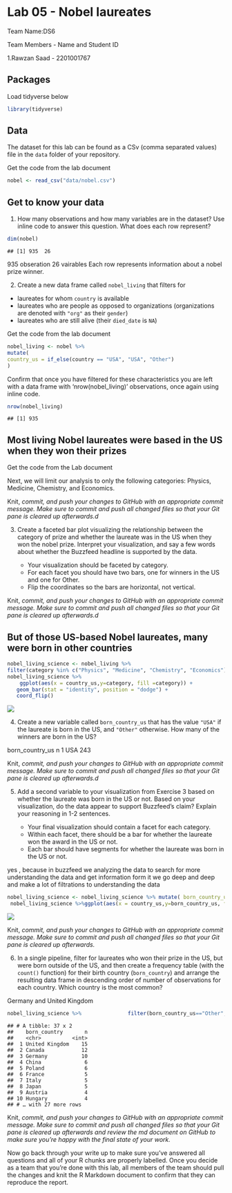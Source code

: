 Lab 05 - Nobel laureates
================

Team Name:DS6

Team Members - Name and Student ID

1.Rawzan Saad - 2201001767

## Packages

Load tidyverse below

``` r
library(tidyverse)
```

## Data

The dataset for this lab can be found as a CSv (comma separated values)
file in the `data` folder of your repository.

Get the code from the lab document

``` r
nobel <- read_csv("data/nobel.csv")
```

## Get to know your data

1.  How many observations and how many variables are in the dataset? Use
    inline code to answer this question. What does each row represent?

``` r
dim(nobel)
```

    ## [1] 935  26

935 obseration 26 vairables Each row represents information about a
nobel prize winner.

2.  Create a new data frame called `nobel_living` that filters for

-   laureates for whom `country` is available
-   laureates who are people as opposed to organizations (organizations
    are denoted with `"org"` as their `gender`)
-   laureates who are still alive (their `died_date` is `NA`)

Get the code from the lab document

``` r
nobel_living <- nobel %>%
mutate(
country_us = if_else(country == "USA", "USA", "Other")
)
```

Confirm that once you have filtered for these characteristics you are
left with a data frame with ‘nrow(nobel\_living)’ observations, once
again using inline code.

``` r
nrow(nobel_living)
```

    ## [1] 935

## Most living Nobel laureates were based in the US when they won their prizes

Get the code from the Lab document

Next, we will limit our analysis to only the following categories:
Physics, Medicine, Chemistry, and Economics.

Knit, *commit, and push your changes to GitHub with an appropriate
commit message. Make sure to commit and push all changed files so that
your Git pane is cleared up afterwards.d*

3.  Create a faceted bar plot visualizing the relationship between the
    category of prize and whether the laureate was in the US when they
    won the nobel prize. Interpret your visualization, and say a few
    words about whether the Buzzfeed headline is supported by the data.

    -   Your visualization should be faceted by category.
    -   For each facet you should have two bars, one for winners in the
        US and one for Other.
    -   Flip the coordinates so the bars are horizontal, not vertical.

Knit, *commit, and push your changes to GitHub with an appropriate
commit message. Make sure to commit and push all changed files so that
your Git pane is cleared up afterwards.d*

## But of those US-based Nobel laureates, many were born in other countries

``` r
nobel_living_science <- nobel_living %>%
filter(category %in% c("Physics", "Medicine", "Chemistry", "Economics"))
nobel_living_science %>%
    ggplot(aes(x = country_us,y=category, fill =category)) +
   geom_bar(stat = "identity", position = "dodge") + 
   coord_flip()
```

![](lab-05_files/figure-gfm/unnamed-chunk-6-1.png)<!-- -->

4.  Create a new variable called `born_country_us` that has the value
    `"USA"` if the laureate is born in the US, and `"Other"` otherwise.
    How many of the winners are born in the US?

born\_country\_us n <chr> <int> 1 USA 243

Knit, *commit, and push your changes to GitHub with an appropriate
commit message. Make sure to commit and push all changed files so that
your Git pane is cleared up afterwards.d*

5.  Add a second variable to your visualization from Exercise 3 based on
    whether the laureate was born in the US or not. Based on your
    visualization, do the data appear to support Buzzfeed’s claim?
    Explain your reasoning in 1-2 sentences.

    -   Your final visualization should contain a facet for each
        category.
    -   Within each facet, there should be a bar for whether the
        laureate won the award in the US or not.
    -   Each bar should have segments for whether the laureate was born
        in the US or not.

yes , because in buzzfeed we analyzing the data to search for more
understanding the data and get information form it we go deep and deep
and make a lot of filtrations to understanding the data

``` r
nobel_living_science <- nobel_living_science %>% mutate( born_country_us = if_else(born_country == "USA", "USA", "Other"))
 nobel_living_science %>%ggplot(aes(x = country_us,y=born_country_us, fill = category)) + geom_bar(stat = "identity", position = "dodge", orientation="horizontal")
```

![](lab-05_files/figure-gfm/unnamed-chunk-8-1.png)<!-- -->

Knit, *commit, and push your changes to GitHub with an appropriate
commit message. Make sure to commit and push all changed files so that
your Git pane is cleared up afterwards.*

6.  In a single pipeline, filter for laureates who won their prize in
    the US, but were born outside of the US, and then create a frequency
    table (with the `count()` function) for their birth country
    (`born_country`) and arrange the resulting data frame in descending
    order of number of observations for each country. Which country is
    the most common?

Germany and United Kingdom

``` r
nobel_living_science %>%               filter(born_country_us=="Other",country_us=="USA")%>%count(born_country) %>%arrange(desc(n))
```

    ## # A tibble: 37 x 2
    ##    born_country       n
    ##    <chr>          <int>
    ##  1 United Kingdom    15
    ##  2 Canada            12
    ##  3 Germany           10
    ##  4 China              6
    ##  5 Poland             6
    ##  6 France             5
    ##  7 Italy              5
    ##  8 Japan              5
    ##  9 Austria            4
    ## 10 Hungary            4
    ## # … with 27 more rows

Knit, *commit, and push your changes to GitHub with an appropriate
commit message. Make sure to commit and push all changed files so that
your Git pane is cleared up afterwards and review the md document on
GitHub to make sure you’re happy with the final state of your work.*

Now go back through your write up to make sure you’ve answered all
questions and all of your R chunks are properly labelled. Once you
decide as a team that you’re done with this lab, all members of the team
should pull the changes and knit the R Markdown document to confirm that
they can reproduce the report.
